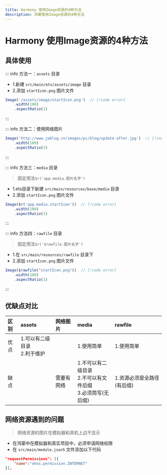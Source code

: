 ```yaml
---
title: Harmony 使用Image资源的4种方法
description: 鸿蒙使用Image资源的4种方法
---
```


# Harmony 使用Image资源的4种方法

## 具体使用
::: info 方法一：`assets` 目录
- 1.新建 `src/main/ets/assets/image` 目录
- 2.添加 `startIcon.png` 图片文件
```js
Image('/assets/image/startIcon.png')  // [!code error]
    .width(100)
    .aspectRatio(1)
```
:::

::: info 方法二：使用网络图片
```js
Image('http://www.jwblog.cn/images/pc/blog/update-after.jpg')  // [!code error]
    .width(100)
    .aspectRatio(1)
```
:::

::: info 方法三：`media` 目录
> 固定用法`$r('app.media.图片名字')`
- 1.ets目录下新建 `src/main/resources/base/media` 目录
- 2.添加 `startIcon.png` 图片文件
```js
Image($r('app.media.startIcon'))  // [!code error]
    .width(100)
    .aspectRatio(1)
```
:::

::: info 方法四：`rawfile` 目录
> 固定用法`$r('$rawfile.图片名字')`
- 1.在 `src/main/resources/rawfile` 目录下
- 2.添加 `startIcon.png` 图片文件
```js
Image($rawfile("startIcon.png"))  // [!code error]
    .width(100)
    .aspectRatio(1)
```
:::

## 优缺点对比
| 区别        |  assets |  网络图片 |  media |  rawfile |
|:---|:---|:---|:---|:---|
| 优点        |  1.可以有二级目录 <br>2.利于维护 |  |  1.使用简单  |  1.使用简单  |
| 缺点        |   |  需要有网络 |  1.不可以有二级目录 <br>2.不可以有文件后缀 <br>3.必须简写(无后缀)  |  1.资源必须是全路径(有后缀)  |

## 网络资源遇到的问题
> 网络资源的图片在模拟器和真机上边不显示
- 在鸿蒙中在模拟器和真实项目中，必须申请网络权限
- 在 `src/main/module.json5` 文件添加以下代码
```json
"requestPermissions": [{
    "name":"ohos.permission.INTERNET"
}],
```
